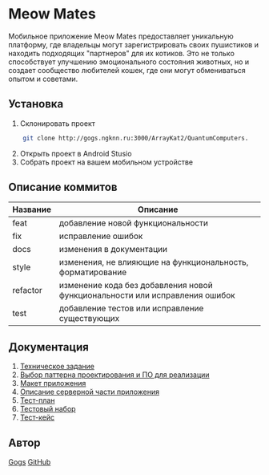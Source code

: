 # Meow Mates
Мобильное приложение Meow Mates предоставляет уникальную платформу, где владельцы могут зарегистрировать 
своих пушистиков и находить подходящих "партнеров" для их котиков. Это не только способствует улучшению 
эмоционального состояния животных, но и создает сообщество любителей кошек, где они могут обмениваться опытом и советами. 

## Установка
1. Склонировать проект
  
```bash
    git clone http://gogs.ngknn.ru:3000/ArrayKat2/QuantumComputers.
```

2. Открыть проект в Android Stusio
3. Собрать проект на вашем мобильном устройстве

## Описание коммитов
| Название | Описание |
|-------------|--------------|
| feat  | добавление новой функциональности     |
| fix    | исправление ошибок |
| docs  | изменения в документации |
| style    | изменения, не влияющие на функциональность, форматирование |
| refactor  | изменение кода без добавления новой функциональности или исправления ошибок |
| test  |добавление тестов или исправление существующих|

## Документация
1. [Техническое задание](docs/RU/Техническое%20задание.docx)
2. [Выбор паттерна проектирования и ПО для реализации](docs/RU/Ru_select_patterns.md)
3. [Макет приложения](https://www.figma.com/design/w2HXW4Iq7LtwhHI8sro678/Meow-mates?node-id=0-1&t=0rYx47I1bDPCDiXO-1)
4. [Описание серверной части приложения](docs/RU/Ru_server_part.md)
5. [Тест-план](docs/RU/Ru_server_part.md)
6. [Тестовый набор](docs/RU/Ru_server_part.md)
7. [Тест-кейс](docs/RU/Ru_server_part.md)


## Автор
[Gogs](http://gogs.ngknn.ru:3000/ArrayKat2)
[GitHub](https://github.com/ArrayKat)
